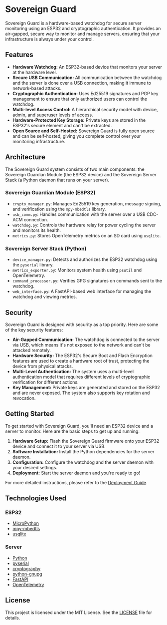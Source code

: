 # Sovereign Guard

Sovereign Guard is a hardware-based watchdog for secure server monitoring using an ESP32 and cryptographic authentication. It provides an air-gapped, secure way to monitor and manage servers, ensuring that your infrastructure is always under your control.

## Features

*   **Hardware Watchdog:** An ESP32-based device that monitors your server at the hardware level.
*   **Secure USB Communication:** All communication between the watchdog and the server is done over a USB connection, making it immune to network-based attacks.
*   **Cryptographic Authentication:** Uses Ed25519 signatures and PGP key management to ensure that only authorized users can control the watchdog.
*   **Multi-level Access Control:** A hierarchical security model with device, admin, and superuser levels of access.
*   **Hardware-Protected Key Storage:** Private keys are stored in the ESP32's secure element and can't be extracted.
*   **Open Source and Self-Hosted:** Sovereign Guard is fully open source and can be self-hosted, giving you complete control over your monitoring infrastructure.

## Architecture

The Sovereign Guard system consists of two main components: the Sovereign Guardian Module (the ESP32 device) and the Sovereign Server Stack (a Python daemon that runs on your server).

### Sovereign Guardian Module (ESP32)

*   `crypto_manager.py`: Manages Ed25519 key generation, message signing, and verification using the `mpy-mbedtls` library.
*   `usb_comm.py`: Handles communication with the server over a USB CDC-ACM connection.
*   `watchdog.py`: Controls the hardware relay for power cycling the server and monitors its health.
*   `metrics.py`: Stores OpenTelemetry metrics on an SD card using `usqlite`.

### Sovereign Server Stack (Python)

*   `device_manager.py`: Detects and authorizes the ESP32 watchdog using the `pyserial` library.
*   `metrics_exporter.py`: Monitors system health using `psutil` and OpenTelemetry.
*   `command_processor.py`: Verifies GPG signatures on commands sent to the watchdog.
*   `web_interface.py`: A FastAPI-based web interface for managing the watchdog and viewing metrics.

## Security

Sovereign Guard is designed with security as a top priority. Here are some of the key security features:

*   **Air-Gapped Communication:** The watchdog is connected to the server via USB, which means it's not exposed to the network and can't be attacked remotely.
*   **Hardware Security:** The ESP32's Secure Boot and Flash Encryption features are used to create a hardware root of trust, protecting the device from physical attacks.
*   **Multi-Level Authentication:** The system uses a multi-level authentication model that requires different levels of cryptographic verification for different actions.
*   **Key Management:** Private keys are generated and stored on the ESP32 and are never exposed. The system also supports key rotation and revocation.

## Getting Started

To get started with Sovereign Guard, you'll need an ESP32 device and a server to monitor. Here are the basic steps to get up and running:

1.  **Hardware Setup:** Flash the Sovereign Guard firmware onto your ESP32 device and connect it to your server via USB.
2.  **Software Installation:** Install the Python dependencies for the server daemon.
3.  **Configuration:** Configure the watchdog and the server daemon with your desired settings.
4.  **Deployment:** Start the server daemon and you're ready to go!

For more detailed instructions, please refer to the [Deployment Guide](index.html#deployment).

## Technologies Used

### ESP32

*   [MicroPython](https://micropython.org/)
*   [mpy-mbedtls](https://github.com/Carglglz/mpy-mbedtls)
*   [usqlite](https://github.com/spatialdude/usqlite)

### Server

*   [Python](https://www.python.org/)
*   [pyserial](https://pyserial.readthedocs.io/en/latest/)
*   [cryptography](https://cryptography.io/en/latest/)
*   [python-gnupg](https://pypi.org/project/python-gnupg/)
*   [FastAPI](https://fastapi.tiangolo.com/)
*   [OpenTelemetry](https://opentelemetry.io/)

## License

This project is licensed under the MIT License. See the [LICENSE](LICENSE) file for details.
